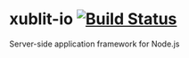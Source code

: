# xublit-io [![Build Status](https://travis-ci.org/xublit/xublit-io.svg?branch=master)](https://travis-ci.org/xublit/xublit-io)
Server-side application framework for Node.js